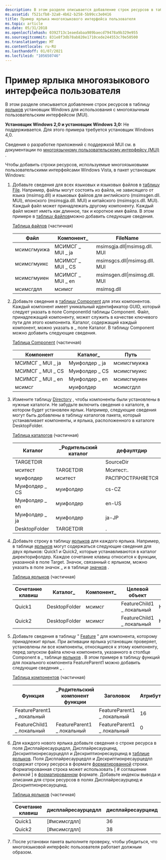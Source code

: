 ```yaml
---
description: В этом разделе описывается добавление строк ресурсов в таблицу ярлыков установщик Windows для использования с многоязычным пользовательским интерфейсом (MUI).
ms.assetid: f521cfb8-32a8-4b62-b258-5b99cc3e0416
title: Пример ярлыка многоязыкового интерфейса пользователя
ms.topic: article
ms.date: 05/31/2018
ms.openlocfilehash: 0392713c1eaedabaa989baecd79478a9b329e955
ms.sourcegitcommit: 831e8f3db78ab820e1710cede244553c70e50500
ms.translationtype: MT
ms.contentlocale: ru-RU
ms.lasthandoff: 01/07/2021
ms.locfileid: "105650746"
---
```

# <a name="a-mui-shortcut-example"></a>Пример ярлыка многоязыкового интерфейса пользователя

В этом разделе описывается добавление строк ресурсов в таблицу [ярлыков](shortcut-table.md) установщик Windows для использования с многоязычным пользовательским интерфейсом (MUI).

**Установщик Windows 2,0 и установщик Windows 3,0:** Не поддерживается. Для этого примера требуется установщик Windows 4,0.

Сведения о разработке приложений с поддержкой MUI см. в документации по [многоязычному пользовательскому интерфейсу (MUI)](/windows/desktop/Intl/multilingual-user-interface) .

Чтобы добавить строки ресурсов, используемые многоязыковыми пользовательскими интерфейсами Windows Vista, в пакет установщик Windows:

1.  Добавьте сведения для всех языковых и языковых файлов в [таблицу File](file-table.md). Например, файлы могут состоять из файла, не зависящего от языка (msimsg.dll) и языковых файлов для английского (msimsgen.dll. MUI), японского (msimsgja.dll. MUI) и китайского (msimsgcs.dll. MUI). Каждый файл может принадлежать другому компоненту. Каждый файл может иметь как длинное, так и короткое имя файла. В этом примере в [таблицу файлов](file-table.md)можно добавить следующие сведения.

    [Таблица файлов](file-table.md) (частичная)

    

    | Файл        | Компонент\_     | FileName                     |
    |-------------|-----------------|------------------------------|
    | мсимсгмуижа | МСИМСГ \_ MUI \_ ja | msimsgja.dll\|msimsg.dll. MUI |
    | мсимсгмуикс | МСИМСГ \_ MUI \_ CS | msimsgcs.dll\|msimsg.dll. MUI |
    | мсимсгмуиен | МСИМСГ \_ MUI \_ en | msimsgen.dll\|msimsg.dll. MUI |
    | мсимсгдлл   | мсимсг          | msimsg.dll                   |

    

     

2.  Добавьте сведения в [таблицу Component](component-table.md) для этих компонентов. Каждый компонент имеет уникальный идентификатор GUID, который следует указать в поле ComponentId таблицы Component. Файл, принадлежащий компоненту, может служить в качестве ключевого пути для этого компонента. Каталог, содержащий каждый компонент, можно указать в \_ поле Каталог. В таблицу Component можно добавить следующие сведения.

    [Таблица Component](component-table.md) (частичная)

    

    | Компонент       | Каталог\_   | Путь     |
    |-----------------|---------------|-------------|
    | МСИМСГ \_ MUI \_ ja | Муифолдер \_ ja | мсимсгмуижа |
    | МСИМСГ \_ MUI \_ CS | Муифолдер \_ CS | мсимсгмуикс |
    | МСИМСГ \_ MUI \_ en | Муифолдер \_ en | мсимсгмуиен |
    | мсимсг          | муифолдер     | мсимсгдлл   |

    

     

3.  Измените таблицу [Directory](directory-table.md) , чтобы компоненты были установлены в нужные каталоги. Не забудьте включить сведения о каталоге, в котором будет установлен ярлык. Например, следующие сведения могут быть добавлены в таблицу каталогов пакета, который устанавливает компоненты, и ярлыка, расположенного в каталоге DesktopFolder.

    [Таблица каталогов](directory-table.md) (частичная)

    

    | Каталог     | \_Родительский каталог | дефаултдир |
    |---------------|-------------------|------------|
    | TARGETDIR     |                   | SourceDir  |
    | мситест       | TARGETDIR         | Мситест:.  |
    | муифолдер     | мситест           | РАСПРОСТРАНЯЕТСЯ        |
    | Муифолдер \_ CS | муифолдер         | cs-CZ      |
    | Муифолдер \_ en | муифолдер         | en-US      |
    | Муифолдер \_ ja | муифолдер         | ja-JP      |
    | DesktopFolder | TARGETDIR         | .          |

    

     

4.  Добавьте строку в таблицу [ярлыков](shortcut-table.md) для каждого ярлыка. Например, в таблице [ярлыков](shortcut-table.md) могут содержаться следующие сведения для двух ярлыков: Quick1 и Quick2, которые устанавливаются в каталог директорифолдер. Каждое сочетание клавиш относится к функции, указанной в поле Target. Значок, связанный с ярлыком, можно указать в поле значок \_ и в таблице [значков](icon-table.md) .

    [Таблица ярлыков](shortcut-table.md) (частичная)

    

    | Сочетание клавиш | Каталог\_   | Компонент\_ | Целевой объект               | Значок             |
    |----------|---------------|-------------|----------------------|------------------|
    | Quick1   | DesktopFolder | мсимсг      | FeatureChild1 \_ локальный | HelpFileIcon.exe |
    | Quick2   | DesktopFolder | мсимсг      | FeatureChild1 \_ локальный | HelpFileIcon.exe |

    

     

5.  Добавьте сведения в таблицу " [Feature](feature-table.md) " для компонента, которому принадлежит ярлык. При активации ярлыка установщик проверяет, установлены ли все компоненты, относящиеся к этому компоненту, перед запуском файла ключа компонента, указанного в столбце Component в \_ таблице [ярлыков](shortcut-table.md) . В этом примере в таблицу функций для локального компонента FeatureParent1 можно добавить следующие сведения \_ .

    [Таблица компонентов](feature-table.md) (частичная)

    

    | Функция               | \_Родительский компонент функции       | Заголовок                 | Атрибуты |
    |-----------------------|-----------------------|-----------------------|------------|
    | FeatureParent1 \_ локальный |                       | FeatureParent1 \_ локальный | 16         |
    | FeatureChild1 \_ локальный  | FeatureParent1 \_ локальный | FeatureParent1 \_ локальный | 0          |

    

     

6.  Для каждого нового ярлыка добавьте сведения о строке ресурса в поля Дисплайресаурцедлл, Дисплайресаурцеид, Дескриптионресаурцедлл и Дескриптионресаурцеид в [таблице ярлыков](shortcut-table.md). Поля Дисплайресаурцедлл и Дескриптионресаурцедлл содержат строку ресурса в формате [форматированной](formatted.md) строки. Форматированная строка может использовать \[ \# соглашение *филекэй* \] в [форматированном](formatted.md) формате. Добавьте индексы вывода и описания для строк ресурсов в полях Дисплайресаурцеид и Дескриптионресаурцеид.

    [Таблица ярлыков](shortcut-table.md) (частичная)

    

    | Сочетание клавиш | дисплайресаурцедлл | дисплайресаурцеид | дескриптионресаурцедлл | дескриптионресаурцеид |
    |----------|--------------------|-------------------|------------------------|-----------------------|
    | Quick1   | \[\#мсимсгдлл\]    | 36                | \[\#мсимсгдлл\]        | 37                    |
    | Quick2   | \[\#мсимсгдлл\]    | 38                | \[\#мсимсгдлл\]        | 39                    |

    

     

7.  После установки пакета выполните проверку, чтобы убедиться, что многоязыковой интерфейс пользователя работает должным образом.

 

 
